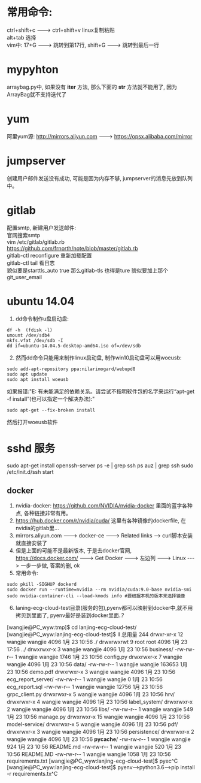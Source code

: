 # 常用命令:
ctrl+shift+c ---> ctrl+shift+v linux复制粘贴  
alt+tab 选择  
vim中: 17+G ---> 跳转到第17行, shift+G ---> 跳转到最后一行

# mypyhton  
arraybag.py中, 如果没有 __iter__ 方法, 那么下面的 __str__ 方法就不能用了, 因为ArrayBag就不支持迭代了  
  
# yum  
阿里yum源: http://mirrors.aliyun.com ---> https://opsx.alibaba.com/mirror  
  
# jumpserver  
创建用户邮件发送没有成功, 可能是因为内存不够, jumpserver的消息先放到队列中。  
  
# gitlab  
配置smtp, 新建用户发送邮件:  
官网搜索smtp  
vim /etc/gitlab/gitlab.rb https://github.com/frnorth/note/blob/master/gitlab.rb  
gitlab-ctl reconfigure 重新加载配置  
gitlab-ctl tail 看日志  
貌似要是starttls_auto true 那么gitlab-tls 也得是ture
貌似要加上那个git_user_email

# ubuntu 14.04
1) dd命令制作u盘启动盘:  
```
df -h  (fdisk -l)
umount /dev/sdb4
mkfs.vfat /dev/sdb -I
dd if=ubuntu-14.04.5-desktop-amd64.iso of=/dev/sdb
```
2) 然而dd命令只能用来制作linux启动盘, 制作win10启动盘可以用woeusb:  
```
sudo add-apt-repository ppa:nilarimogard/webupd8
sudo apt update
sudo apt install woeusb 
```
如果报错:"E: 有未能满足的依赖关系。请尝试不指明软件包的名字来运行“apt-get -f install”(也可以指定一个解决办法):"  
```
sudo apt-get --fix-broken install
```
然后打开woeusb软件

# sshd 服务
sudo apt-get install openssh-server
ps -e | grep ssh    ps auz | grep ssh
sudo /etc/init.d/ssh start

## docker
1) nvidia-docker: https://github.com/NVIDIA/nvidia-docker 里面的蓝字各种点, 各种链接非常有用。 
2) https://hub.docker.com/r/nvidia/cuda/ 这里有各种镜像的dockerfile, 在nvidia的gitlab里...
3) mirrors.aliyun.com ---> docker-ce ---> Related links --> curl脚本安装就直接安装了  
4) 但是上面的可能不是最新版本, 于是去docker官网, https://docs.docker.com/ ---> Get Docker ---> 左边列 ---> Linux ---> 一步一步做, 答案的删, ok
5) 常用命令:  
```
sudo pkill -SIGHUP dockerd
sudo docker run --runtime=nvidia --rm nvidia/cuda:9.0-base nvidia-smi
sudo nvidia-container-cli --load-kmods info #要根据本机的版本来选择镜像
```
6) laning-ecg-cloud-test目录(服务的包),pyenv都可以映射到docker中,就不用拷贝到里面了, pyenv最好是装到docker里面..?


[wangjie@PC_wyw:tmp]$ cd lanjing-ecg-cloud-test/
[wangjie@PC_wyw:lanjing-ecg-cloud-test]$ ll
总用量 244
drwxr-xr-x 12 wangjie wangjie   4096  1月 23 10:56 ./
drwxrwxrwt  9 root    root      4096  1月 23 17:56 ../
drwxrwxr-x  3 wangjie wangjie   4096  1月 23 10:56 business/
-rw-rw-r--  1 wangjie wangjie   1746  1月 23 10:56 config.py
drwxrwxr-x  7 wangjie wangjie   4096  1月 23 10:56 data/
-rw-rw-r--  1 wangjie wangjie 163653  1月 23 10:56 demo.pdf
drwxrwxr-x  3 wangjie wangjie   4096  1月 23 10:56 ecg_report_server/
-rw-rw-r--  1 wangjie wangjie      0  1月 23 10:56 ecg_report.sql
-rw-rw-r--  1 wangjie wangjie  12756  1月 23 10:56 grpc_client.py
drwxrwxr-x  5 wangjie wangjie   4096  1月 23 10:56 hrv/
drwxrwxr-x  4 wangjie wangjie   4096  1月 23 10:56 label_system/
drwxrwxr-x  2 wangjie wangjie   4096  1月 23 10:56 libs/
-rw-rw-r--  1 wangjie wangjie    549  1月 23 10:56 manage.py
drwxrwxr-x 15 wangjie wangjie   4096  1月 23 10:56 model-service/
drwxrwxr-x  5 wangjie wangjie   4096  1月 23 10:56 pdf/
drwxrwxr-x  3 wangjie wangjie   4096  1月 23 10:56 persistence/
drwxrwxr-x  2 wangjie wangjie   4096  1月 23 10:56 __pycache__/
-rw-rw-r--  1 wangjie wangjie    924  1月 23 10:56 README.md
-rw-rw-r--  1 wangjie wangjie    520  1月 23 10:56 README.MD
-rw-rw-r--  1 wangjie wangjie   1058  1月 23 10:56 requirements.txt
[wangjie@PC_wyw:lanjing-ecg-cloud-test]$ pyec^C
[wangjie@PC_wyw:lanjing-ecg-cloud-test]$ pyenv-->python3.6-->pip install -r requirements.tx^C

